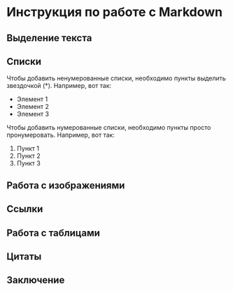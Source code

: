 # Инструкция по работе с Markdown

## Выделение текста

## Списки

Чтобы добавить ненумерованные списки, необходимо пункты выделить звездочкой (*).
Например, вот так:
* Элемент 1
* Элемент 2
* Элемент 3

Чтобы добавить нумерованные списки, необходимо пункты просто пронумеровать.
Например, вот так:
1. Пункт 1
1. Пункт 2
1. Пункт 3

## Работа с изображениями

## Ссылки

## Работа с таблицами

## Цитаты

## Заключение